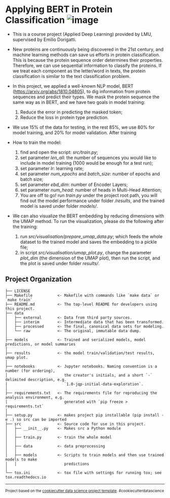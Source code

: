 Applying BERT in Protein Classification
![image](https://user-images.githubusercontent.com/34483849/221366597-066d0952-124f-4658-afbf-ea026806084d.png)
==============================

- This is a course project (Applied Deep Learning) provided by LMU, supervised by Emilio Dorigatti.

- New proteins are continuously being discovered in the 21st century, and machine learning methods can save us efforts in protein classification. This is because the protein sequence order determines their properties. Therefore, we can use sequential information to classify the proteins. If we treat each component as the letter/word in texts, the protein classification is similar to the text classification problem. 

- In this project, we applied a well-known NLP model, BERT (https://arxiv.org/abs/1810.04805), to dig information from protein sequences and predict their types. We mask the protein sequence the same way as in BERT, and we have two goals in model training:
    1. Reduce the error in predicting the masked token;
    2. Reduce the loss in protein type prediction.
    
- We use 15% of the data for testing, in the rest 85%, we use 80% for model training, and 20% for model validation. After training 

- How to train the model:
    1. find and open the script: *src/train.py*;
    2. set parameter *len_all*: the number of sequences you would like to include in model training (1000 would be enough for a test run);
    3. set parameter *lr*: learning rate;
    4. set parameter *num_epochs* and *batch_size*: number of epochs and batch size;
    5. set parameter *ebd_dim*: number of Encoder Layers;
    6. set parameter *num_head*: number of heads in Multi-Head Attention;
    7. You are off to go! run *train.py* under the project root path, you will find out the model performance under folder */results*, and the trained model is saved under folder *models/*.
    
- We can also visualize the BERT embedding by reducing dimensions with the UMAP method. To run the visualization, please do the following after the training:
    1. run *src/visualisation/prepare_umap_data.py*; which feeds the whole dataset to the trained model and saves the embedding to a pickle file;
    2. in script *src/visualisation/umap_plot.py*, change the parameter *plot_dim* (the dimension of the UMAP plot), then run the script, and the plot is saved under folder *results/*.



Project Organization
------------

    ├── LICENSE
    ├── Makefile           <- Makefile with commands like `make data` or `make train`
    ├── README.md          <- The top-level README for developers using this project.
    ├── data
    │   ├── external       <- Data from third party sources.
    │   ├── interim        <- Intermediate data that has been transformed.
    │   ├── processed      <- The final, canonical data sets for modeling.
    │   └── raw            <- The original, immutable data dump.
    │
    ├── models             <- Trained and serialized models, model predictions, or model summaries
    │
    ├── results            <- the model train/validation/test results, umap plot.
    │
    ├── notebooks          <- Jupyter notebooks. Naming convention is a number (for ordering),
    │                         the creator's initials, and a short `-` delimited description, e.g.
    │                         `1.0-jqp-initial-data-exploration`.
    │
    ├── requirements.txt   <- The requirements file for reproducing the analysis environment, e.g.
    │                         generated with `pip freeze > requirements.txt`
    │
    ├── setup.py           <- makes project pip installable (pip install -e .) so src can be imported
    ├── src                <- Source code for use in this project.
    │   ├── __init__.py    <- Makes src a Python module
    │   │
    │   ├── train.py       <- train the whole model
    │   │
    │   ├── data           <- data preprocessing
    │   │
    │   ├── models         <- Scripts to train models and then use trained models to make
    │   │                     predictions
    │
    └── tox.ini            <- tox file with settings for running tox; see tox.readthedocs.io


--------

<p><small>Project based on the <a target="_blank" href="https://drivendata.github.io/cookiecutter-data-science/">cookiecutter data science project template</a>. #cookiecutterdatascience</small></p>
